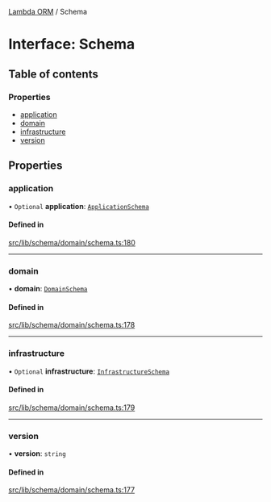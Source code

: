 [Lambda ORM](../README.md) / Schema

# Interface: Schema

## Table of contents

### Properties

- [application](Schema.md#application)
- [domain](Schema.md#domain)
- [infrastructure](Schema.md#infrastructure)
- [version](Schema.md#version)

## Properties

### application

• `Optional` **application**: [`ApplicationSchema`](ApplicationSchema.md)

#### Defined in

[src/lib/schema/domain/schema.ts:180](https://github.com/lambda-orm/lambdaorm-base/blob/eca2d8e/src/lib/schema/domain/schema.ts#L180)

___

### domain

• **domain**: [`DomainSchema`](DomainSchema.md)

#### Defined in

[src/lib/schema/domain/schema.ts:178](https://github.com/lambda-orm/lambdaorm-base/blob/eca2d8e/src/lib/schema/domain/schema.ts#L178)

___

### infrastructure

• `Optional` **infrastructure**: [`InfrastructureSchema`](InfrastructureSchema.md)

#### Defined in

[src/lib/schema/domain/schema.ts:179](https://github.com/lambda-orm/lambdaorm-base/blob/eca2d8e/src/lib/schema/domain/schema.ts#L179)

___

### version

• **version**: `string`

#### Defined in

[src/lib/schema/domain/schema.ts:177](https://github.com/lambda-orm/lambdaorm-base/blob/eca2d8e/src/lib/schema/domain/schema.ts#L177)
